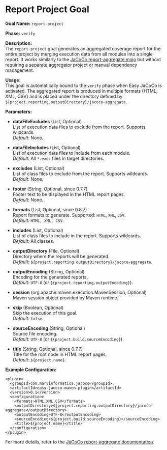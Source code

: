 # Report Project Goal

**Goal Name:** `report-project`

**Phase:** `verify`

**Description:**  
The `report-project` goal generates an aggregated coverage report for the entire project by merging execution data from all modules into a single report. It works similarly to the [JaCoCo report-aggregate mojo](https://www.eclemma.org/jacoco/trunk/doc/report-aggregate-mojo.html) but without requiring a separate aggregator project or manual dependency management.

**Usage:**  
This goal is automatically bound to the `verify` phase when Easy JaCoCo is activated. The aggregated report is produced in multiple formats (HTML, XML, CSV) and is placed under the directory defined by `${project.reporting.outputDirectory}/jacoco-aggregate`.

**Parameters:**

- **dataFileExcludes** (List, Optional)  
  List of execution data files to exclude from the report. Supports wildcards.  
  *Default:* None.

- **dataFileIncludes** (List, Optional)  
  List of execution data files to include from each module.  
  *Default:* All `*.exec` files in target directories.

- **excludes** (List, Optional)  
  List of class files to exclude from the report. Supports wildcards.  
  *Default:* None.

- **footer** (String, Optional, since 0.7.7)  
  Footer text to be displayed in the HTML report pages.  
  *Default:* None.

- **formats** (List, Optional, since 0.8.7)  
  Report formats to generate. Supported: `HTML`, `XML`, `CSV`.  
  *Default:* `HTML, XML, CSV`.

- **includes** (List, Optional)  
  List of class files to include in the report. Supports wildcards.  
  *Default:* All classes.

- **outputDirectory** (File, Optional)  
  Directory where the reports will be generated.  
  *Default:* `${project.reporting.outputDirectory}/jacoco-aggregate`.

- **outputEncoding** (String, Optional)  
  Encoding for the generated reports.  
  *Default:* `UTF-8` (or `${project.reporting.outputEncoding}`).

- **session** (org.apache.maven.execution.MavenSession, Optional)  
  Maven session object provided by Maven runtime.

- **skip** (Boolean, Optional)  
  Skip the execution of this goal.  
  *Default:* `false`.

- **sourceEncoding** (String, Optional)  
  Source file encoding.  
  *Default:* `UTF-8` (or `${project.build.sourceEncoding}`).

- **title** (String, Optional, since 0.7.7)  
  Title for the root node in HTML report pages.  
  *Default:* `${project.name}`.

**Example Configuration:**

```
<plugin>
  <groupId>com.marvinformatics.jacoco</groupId>
  <artifactId>easy-jacoco-maven-plugin</artifactId>
  <version>0.1</version>
  <configuration>
    <formats>HTML,XML,CSV</formats>
    <outputDirectory>${project.reporting.outputDirectory}/jacoco-aggregate</outputDirectory>
    <outputEncoding>UTF-8</outputEncoding>
    <sourceEncoding>${project.build.sourceEncoding}</sourceEncoding>
    <title>${project.name}</title>
  </configuration>
</plugin>
```

For more details, refer to the [JaCoCo report-aggregate documentation](https://www.eclemma.org/jacoco/trunk/doc/report-aggregate-mojo.html).
